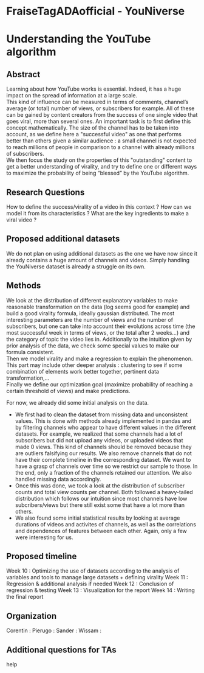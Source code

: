 # FraiseTagADAofficial - YouNiverse
# Understanding the YouTube algorithm

## Abstract
Learning about how YouTube works is essential. Indeed, it has a huge impact on the spread of information at a large scale.  
This kind of influence can be measured in terms of comments, channel’s average (or total) number of views, or subscribers for example. All of these can be gained by content creators from the success of one single video that goes viral, more than several ones. An important task is to first define this concept mathematically. The size of the channel has to be taken into account, as we define here a "successful video" as one that performs better than others given a similar audience : a small channel is not expected to reach millions of people in comparison to a channel with already millions of subscribers.  
We then focus the study on the properties of this "outstanding" content to get a better understanding of virality, and try to define one or different ways to maximize the probability of being “blessed” by the YouTube algorithm.

## Research Questions
How to define the success/virality of a video in this context ?
How can we model it from its characteristics ?
What are the key ingredients to make a viral video ?

## Proposed additional datasets
We do not plan on using additional datasets as the one we have now since it already contains a huge amount of channels and videos. Simply handling the YouNiverse dataset is already a struggle on its own. 

## Methods
We look at the distribution of different explanatory variables to make reasonable transformation on the data (log seems good for example) and build a good virality formula, ideally gaussian distributed. The most interesting parameters are the number of views and the number of subscribers, but one can take into account their evolutions across time (the most successful week in terms of views, or the total after 2 weeks…) and the category of topic the video lies in. Additionally to the intuition given by prior analysis of the data, we check some special values to make our formula consistent.  
Then we model virality and make a regression to explain the phenomenon. This part may include other deeper analysis : clustering to see if some combination of elements work better together, pertinent data transformation,…  
Finally we define our optimization goal (maximize probability of reaching a certain threshold of views) and make predictions.  

For now, we already did some initial analysis on the data.  
- We first had to clean the dataset from missing data and unconsistent values. This is done with methods already implemented in pandas and by filtering channels who appear to have different values in the different datasets. For example, we realized that some channels had a lot of subscribers but did not upload any videos, or uploaded videos that made 0 views. This kind of channels should be removed because they are outliers falsifying our results. We also remove channels that do not have their complete timeline in the corresponding dataset. We want to have a grasp of channels over time so we restrict our sample to those. In the end, only a fraction of the channels retained our attention. We also handled missing data accordingly.
- Once this was done, we took a look at the distribution of subscriber counts and total view counts per channel. Both followed a heavy-tailed distribution which follows our intuition since most channels have low subcribers/views but there still exist some that have a lot more than others.
- We also found some initial statistical results by looking at average durations of videos and activites of channels, as well as the correlations and dependences of features between each other. Again, only a few were interesting for us.

## Proposed timeline
Week 10 : Optimizing the use of datasets according to the analysis of variables and tools to manage large datasets + defining virality
Week 11 : Regression & additional analysis if needed
Week 12 : Conclusion of regression & testing
Week 13 : Visualization for the report
Week 14 : Writing the final report


## Organization
Corentin :
Pierugo : 
Sander :
Wissam :

## Additional questions for TAs
help